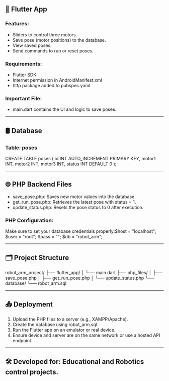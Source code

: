 ## 📱 Flutter App

### Features:
- Sliders to control three motors.
- Save pose (motor positions) to the database.
- View saved poses.
- Send commands to run or reset poses.

### Requirements:
- Flutter SDK
- Internet permission in AndroidManifest.xml
- http package added to pubspec.yaml

### Important File:
- main.dart contains the UI and logic to save poses.

---

## 🛢️ Database

### Table: poses
CREATE TABLE poses (
  id INT AUTO_INCREMENT PRIMARY KEY,
  motor1 INT,
  motor2 INT,
  motor3 INT,
  status INT DEFAULT 0
);

---
## 🌐 PHP Backend Files

- save_pose.php: Saves new motor values into the database.
- get_run_pose.php: Retrieves the latest pose with status = 1.
- update_status.php: Resets the pose status to 0 after execution.

### PHP Configuration:
Make sure to set your database credentials properly:$host = "localhost";
$user = "root";
$pass = "";
$db = "robot_arm";

---
## 🗂️ Project Structure
robot_arm_project/
├── flutter_app/
│   └── main.dart
├── php_files/
│   ├── save_pose.php
│   ├── get_run_pose.php
│   └── update_status.php
└── database/
    └── robot_arm.sql
    
---
## 📤 Deployment

1. Upload the PHP files to a server (e.g., XAMPP/Apache).
2. Create the database using robot_arm.sql.
3. Run the Flutter app on an emulator or real device.
4. Ensure device and server are on the same network or use a hosted API endpoint.
---

## 🛠️ Developed for: Educational and Robotics control projects.
